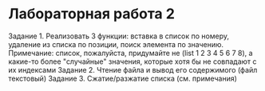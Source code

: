 # Лабораторная работа 2
Задание 1. Реализовать 3 функции: вставка в список по номеру, удаление из списка
по позиции, поиск элемента по значению.
Примечание: список, пожалуйста, придумайте не (list 1 2 3 4 5 6 7 8), а
какие-то более "случайные" значения, которые хотя бы не совпадают с их
индексами
Задание 2. Чтение файла и вывод его содержимого (файл текстовый)
Задание 3. Сжатие/разжатие списка (см. примечания)
